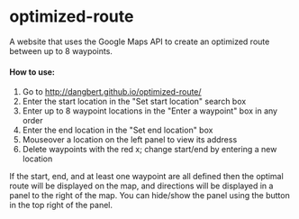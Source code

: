 # optimized-route
A website that uses the Google Maps API to create an optimized route between up to 8 waypoints.

#### How to use: ####
1.  Go to http://dangbert.github.io/optimized-route/
2.  Enter the start location in the "Set start location" search box
3.  Enter up to 8 waypoint locations in the "Enter a waypoint" box in any order
4.  Enter the end location in the "Set end location" box
5.  Mouseover a location on the left panel to view its address
6.  Delete waypoints with the red x; change start/end by entering a new location 

If the start, end, and at least one waypoint are all defined then the optimal route will be displayed on the map, and directions will be displayed in a panel to the right of the map.  You can hide/show the panel using the button in the top right of the panel.
